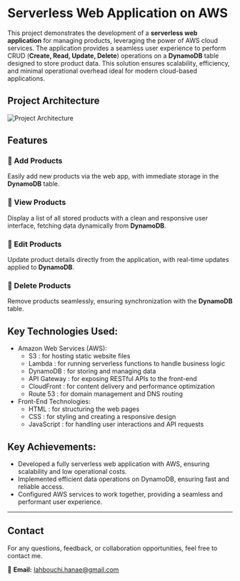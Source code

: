 # Serverless Web Application on AWS

This project demonstrates the development of a **serverless web application** for managing products, leveraging the power of AWS cloud services. The application provides a seamless user experience to perform CRUD (**Create, Read, Update, Delete**) operations on a **DynamoDB** table designed to store product data. This solution ensures scalability, efficiency, and minimal operational overhead ideal for modern cloud-based applications.

## Project Architecture

![Project Architecture]([Architecture.jpg](https://github.com/LahbouchiHanae/AWS-Serverless-Web-App-for-User-Driven-CRUD-Operations-on-DynamoDB/blob/main/architecture.jpg) "Project Architecture") 

## Features

### 🔹 Add Products  
Easily add new products via the web app, with immediate storage in the **DynamoDB** table.

### 🔹 View Products  
Display a list of all stored products with a clean and responsive user interface, fetching data dynamically from **DynamoDB**.

### 🔹 Edit Products  
Update product details directly from the application, with real-time updates applied to **DynamoDB**.

### 🔹 Delete Products  
Remove products seamlessly, ensuring synchronization with the **DynamoDB** table.



## Key Technologies Used:

- Amazon Web Services (AWS):
  - S3 : for hosting static website files
  - Lambda : for running serverless functions to handle business logic
  - DynamoDB : for storing and managing data
  - API Gateway : for exposing RESTful APIs to the front-end
  - CloudFront : for content delivery and performance optimization
  - Route 53 : for domain management and DNS routing
- Front-End Technologies:
  - HTML : for structuring the web pages
  - CSS : for styling and creating a responsive design
  - JavaScript : for handling user interactions and API requests



## Key Achievements:

- Developed a fully serverless web application with AWS, ensuring scalability and low operational costs.
- Implemented efficient data operations on DynamoDB, ensuring fast and reliable access.
- Configured AWS services to work together, providing a seamless and performant user experience.

---

## Contact 

For any questions, feedback, or collaboration opportunities, feel free to contact me.

📧 **Email:** [lahbouchi.hanae@gmail.com](mailto:lahbouchi.hanae@gmail.com)
